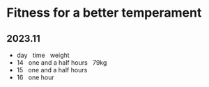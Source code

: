 # Fitness for a better temperament
## 2023.11
- day &nbsp; time &nbsp; weight
- 14 &nbsp; one and a half hours &nbsp; 79kg
- 15 &nbsp; one and a half hours
- 16 &nbsp; one hour



